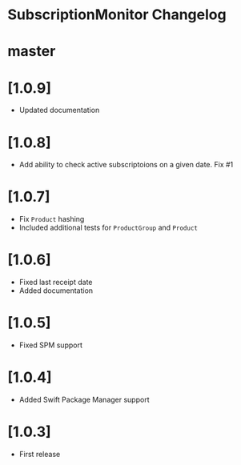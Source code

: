 SubscriptionMonitor Changelog
=============================

# master

# [1.0.9]
 - Updated documentation

# [1.0.8]
 - Add ability to check active subscriptoions on a given date. Fix #1

# [1.0.7]
 - Fix `Product` hashing
 - Included additional tests for `ProductGroup` and `Product`

# [1.0.6]
 
 - Fixed last receipt date
 - Added documentation

# [1.0.5]
 
 - Fixed SPM support

# [1.0.4]

 - Added Swift Package Manager support

# [1.0.3]

 - First release

